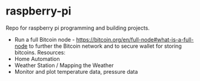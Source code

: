 # raspberry-pi
Repo for raspberry pi programming and building projects.

* Run a full Bitcoin node - https://bitcoin.org/en/full-node#what-is-a-full-node to further the Bitcoin network and to secure wallet for storing bitcoins. Resources:
* Home Automation
* Weather Station / Mapping the Weather
* Monitor and plot temperature data, pressure data
